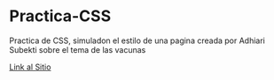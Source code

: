 # Practica-CSS
 Practica de CSS, simuladon el estilo de una pagina creada por Adhiari Subekti sobre el tema de las vacunas

 <a href="https://flores-oz.github.io/Practica-CSS/">Link al Sitio</a>
